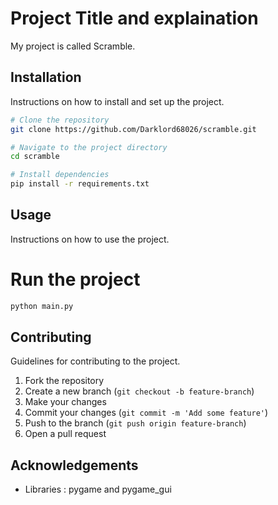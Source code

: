 # Project Title and explaination

My project is called Scramble.

## Installation

Instructions on how to install and set up the project.

```bash
# Clone the repository
git clone https://github.com/Darklord68026/scramble.git

# Navigate to the project directory
cd scramble

# Install dependencies
pip install -r requirements.txt
```

## Usage

Instructions on how to use the project.

# Run the project
```bash
python main.py
```

## Contributing

Guidelines for contributing to the project.

1. Fork the repository
2. Create a new branch (`git checkout -b feature-branch`)
3. Make your changes
4. Commit your changes (`git commit -m 'Add some feature'`)
5. Push to the branch (`git push origin feature-branch`)
6. Open a pull request

## Acknowledgements

- Libraries : pygame and pygame_gui